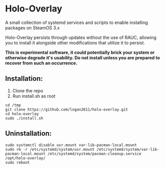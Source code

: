 # Holo-Overlay

A small collection of systemd services and scripts to enable installing packages on SteamOS 3.x

Holo-Overlay persists through updates without the use of RAUC, allowing you to install it alongside other modifications that utilize it to persist.

**This is experimental software, it could potentially brick your system or otherwise degrade it's usability. Do not install unless you are prepared to recover from such an occurrence.**

## Installation:
1. Clone the repo
2. Run install.sh as root
```
cd /tmp
git clone https://github.com/logan2611/holo-overlay.git
cd holo-overlay
sudo ./install.sh
```

## Uninstallation:
```
sudo systemctl disable usr.mount var-lib-pacman-local.mount
sudo rm -r /etc/systemd/system/usr.mount /etc/systemd/system/var-lib-pacman-local.mount /etc/systemd/system/pacman-cleanup.service /opt/holo-overlay/
sudo reboot
```
